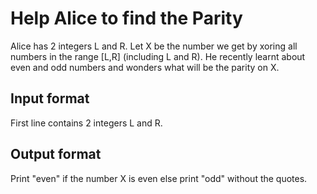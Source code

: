# Help Alice to find the Parity

Alice has 2 integers L and R. Let X be the number we get by xoring all numbers in the range [L,R] (including L and R). He recently learnt about even and odd numbers and wonders what will be the parity on X.

## Input format

First line contains 2 integers L and R.

## Output format

Print "even" if the number X is even else print "odd" without the quotes.

